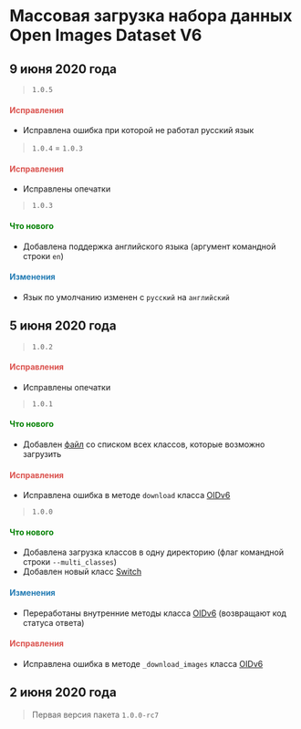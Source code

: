 # Массовая загрузка набора данных Open Images Dataset V6

## 9 июня 2020 года

> `1.0.5`

<h4><span style="color:#DB534F;">Исправления</span></h4>

- Исправлена ошибка при которой не работал русский язык

> `1.0.4` = `1.0.3`

<h4><span style="color:#DB534F;">Исправления</span></h4>

- Исправлены опечатки

> `1.0.3`

<h4><span style="color:#008000;">Что нового</span></h4>

- Добавлена поддержка английского языка (аргумент командной строки `en`)

<h4><span style="color:#247CB4;">Изменения</span></h4>

- Язык по умолчанию изменен с `русский` на `английский`

## 5 июня 2020 года

> `1.0.2`

<h4><span style="color:#DB534F;">Исправления</span></h4>

- Исправлены опечатки

> `1.0.1`

<h4><span style="color:#008000;">Что нового</span></h4>

- Добавлен [файл](https://github.com/DmitryRyumin/OIDv6/blob/master/oidv6/classes.txt) со списком всех классов, которые возможно загрузить

<h4><span style="color:#DB534F;">Исправления</span></h4>

- Исправлена ошибка в методе `download` класса [OIDv6](https://github.com/DmitryRyumin/OIDv6/blob/master/oidv6/OIDv6.py)

> `1.0.0`

<h4><span style="color:#008000;">Что нового</span></h4>

- Добавлена загрузка классов в одну директорию (флаг командной строки `--multi_classes`)
- Добавлен новый класс [Switch](https://github.com/DmitryRyumin/OIDv6/blob/master/oidv6/modules/core/switch.py)

<h4><span style="color:#247CB4;">Изменения</span></h4>

- Переработаны внутренние методы класса [OIDv6](https://github.com/DmitryRyumin/OIDv6/blob/master/oidv6/OIDv6.py) (возвращают код статуса ответа)

<h4><span style="color:#DB534F;">Исправления</span></h4>

- Исправлена ошибка в методе `_download_images` класса [OIDv6](https://github.com/DmitryRyumin/OIDv6/blob/master/oidv6/OIDv6.py)

## 2 июня 2020 года

> Первая версия пакета `1.0.0-rc7`
